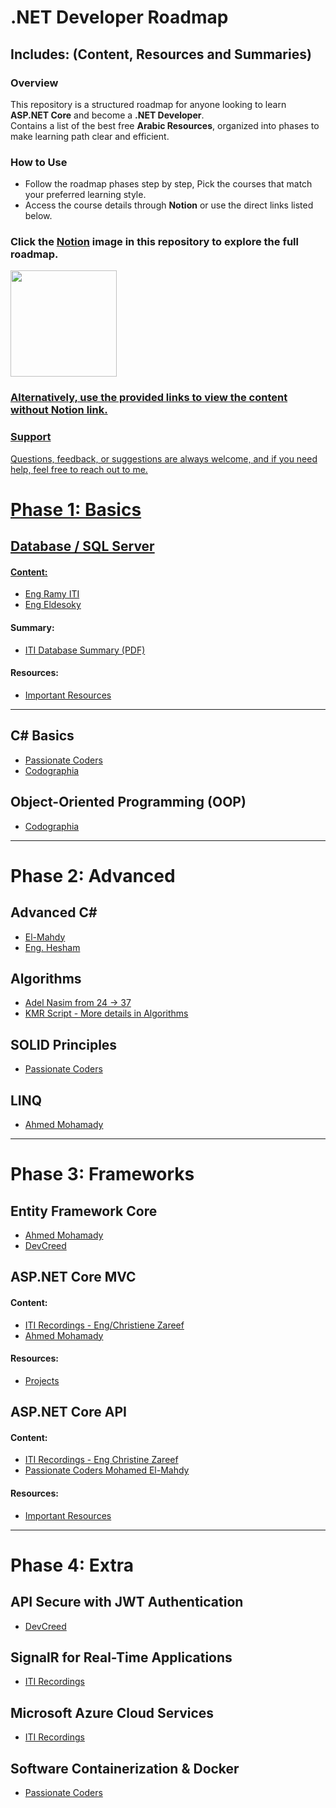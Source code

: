 # .NET Developer Roadmap
## Includes: (Content, Resources and Summaries)

### Overview  
This repository is a structured roadmap for anyone looking to learn **ASP.NET Core** and become a **.NET Developer**.  
Contains a list of the best free **Arabic Resources**, organized into phases to make learning path clear and efficient.  

### How to Use  
- Follow the roadmap phases step by step, Pick the courses that match your preferred learning style.  
- Access the course details through **Notion** or use the direct links listed below.  

### Click the [Notion](https://foregoing-sunshine-22c.notion.site/Dot-Net-Back-End-Developer-RoadMap-108abbeedc9580888d75e84ba465e9fd) image in this repository to explore the full roadmap.  

<p align="left"> 
  <a href="https://foregoing-sunshine-22c.notion.site/Dot-Net-Back-End-Developer-RoadMap-108abbeedc9580888d75e84ba465e9fd">
    <img src="https://github.com/user-attachments/assets/294e4b6c-fea2-4b1d-b093-5428296ad1dc" height="170"/>
</p>
    
### Alternatively, use the provided links to view the content without Notion link.  

### Support  
Questions, feedback, or suggestions are always welcome, and if you need help, feel free to reach out to me.  

# Phase 1: Basics

## Database / SQL Server
#### Content:
- [Eng Ramy ITI](https://youtube.com/playlist?list=PLoRh0POuk1Rw-BZU-DPI6cA_c5W9_2uF_&si=ar2HDGvREar0xoEy)
- [Eng Eldesoky](https://www.youtube.com/playlist?list=PL1DUmTEdeA6J6oDLTveTt4Z7E5qEfFluE)
#### Summary:
- [ITI Database Summary (PDF)](https://www.linkedin.com/feed/update/urn:li:activity:7273344106662100993/?updateEntityUrn=urn%3Ali%3Afs_updateV2%3A%28urn%3Ali%3Aactivity%3A7273344106662100993%2CFEED_DETAIL%2CEMPTY%2CDEFAULT%2Cfalse%29)
#### Resources:
- [Important Resources](https://www.linkedin.com/feed/update/urn:li:activity:7270375100913229824/?updateEntityUrn=urn%3Ali%3Afs_updateV2%3A%28urn%3Ali%3Aactivity%3A7270375100913229824%2CFEED_DETAIL%2CEMPTY%2CDEFAULT%2Cfalse%29)

---------------------------------------------------------------------------------------------------------
  
## C# Basics
- [Passionate Coders](https://www.youtube.com/playlist?list=PLsV97AQt78NT0H8J71qe7edwRpAirfqOI)
- [Codographia](https://youtube.com/playlist?list=PLX1bW_GeBRhCU9l7examhVrARmXHHRrLR&si=fb-w5dS3XwPl8N7E)

## Object-Oriented Programming (OOP)
- [Codographia](https://youtube.com/playlist?list=PLX1bW_GeBRhAfq0EsDHH4YemBAd6G-H75&si=Doy7YZ6XG9rfsIjA)

---------------------------------------------------------------------------------------------------------

# Phase 2: Advanced

## Advanced C#
- [El-Mahdy](https://www.youtube.com/playlist?list=PLsV97AQt78NQYhO7NqlBTrJX_Nsk3SmyY)
- [Eng. Hesham](https://www.youtube.com/playlist?list=PLfHpC6JZ316dwb3MN8W6XuBuyaTA8RVaW)
  
## Algorithms
- [Adel Nasim from 24 -> 37](https://www.youtube.com/playlist?list=PLCInYL3l2AajqOUW_2SwjWeMwf4vL4RSp)
- [KMR Script - More details in Algorithms](https://youtube.com/playlist?list=PLL2zWZTDFZzjxarUL23ydiOgibhRipGYC&si=6ZVmL5yys_zh8qej)

## SOLID Principles
- [Passionate Coders](https://youtube.com/playlist?list=PLsV97AQt78NRT1GmH2EJ-o-2_ILFM9feq&si=EmmWzD2CXg-rYZ1M)

## LINQ
- [Ahmed Mohamady](https://www.youtube.com/playlist?list=PLqPejUavRNTXdgLMPnCwqriZX1yZ_Kgib)

---------------------------------------------------------------------------------------------------------

# Phase 3: Frameworks

## Entity Framework Core
- [Ahmed Mohamady](https://www.youtube.com/playlist?list=PLqPejUavRNTVSVQ5k3UUMgj3RP8Qczwve)
- [DevCreed](https://www.youtube.com/playlist?list=PL62tSREI9C-cHV28v-EqWinveTTAos8Pp)

## ASP.NET Core MVC
#### Content:
- [ITI Recordings - Eng/Christiene Zareef](https://drive.google.com/drive/u/0/folders/1HZwQYm-ME578H8ANkv9w4167NDCRWecF?fbclid=IwAR1lCISZUSWI-3cMJC7Y22yCw0iMgn_0Ra2VuSVnLTCaBWV-13e-CFUbKNg)
- [Ahmed Mohamady](https://www.youtube.com/playlist?list=PLqPejUavRNTWqGYP-f1pHkbLYdbqi_Uhg)
#### Resources:
- [Projects](https://www.linkedin.com/feed/update/urn:li:activity:7292843144189022208/)

## ASP.NET Core API
#### Content:
- [ITI Recordings - Eng Christine Zareef](https://youtube.com/playlist?list=PLesfn4TAj57VzTrrGkOKWbNOOrUCdSQGo&si=IH-GyfrRzYhF-QXY)
- [Passionate Coders Mohamed El-Mahdy](https://www.youtube.com/playlist?list=PLsV97AQt78NQ8E7cEqovH0zLYRJgJahGh)
#### Resources:
- [Important Resources](https://www.linkedin.com/feed/update/urn:li:activity:7304818306589298689/?updateEntityUrn=urn%3Ali%3Afs_updateV2%3A%28urn%3Ali%3Aactivity%3A7304818306589298689%2CFEED_DETAIL%2CEMPTY%2CDEFAULT%2Cfalse%29)

---------------------------------------------------------------------------------------------------------

# Phase 4: Extra

## API Secure with JWT Authentication
- [DevCreed](https://www.youtube.com/playlist?list=PL62tSREI9C-eYNE1Pyw0yv1tETs5V8WGd)

## SignalR for Real-Time Applications
- [ITI Recordings](https://www.youtube.com/playlist?list=PLesfn4TAj57WLtiWtHP1Xkel7WD6QHvpe)

## Microsoft Azure Cloud Services
- [ITI Recordings](https://youtube.com/playlist?list=PLesfn4TAj57WWPBzcEIGEfwzCPpw27-Lu&si=JjZf80QVb0XGxXAc)

## Software Containerization & Docker
- [Passionate Coders](https://www.youtube.com/playlist?list=PLsV97AQt78NTJTBGKI0GE3eJc2Q_SC2B-)
